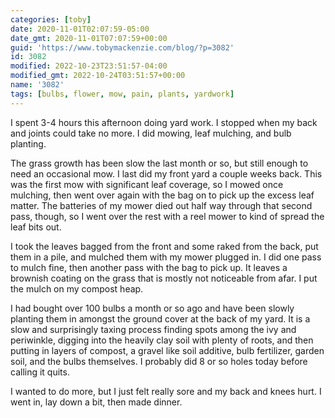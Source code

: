 ```yaml
---
categories: [toby]
date: 2020-11-01T02:07:59-05:00
date_gmt: 2020-11-01T07:07:59+00:00
guid: 'https://www.tobymackenzie.com/blog/?p=3082'
id: 3082
modified: 2022-10-23T23:51:57-04:00
modified_gmt: 2022-10-24T03:51:57+00:00
name: '3082'
tags: [bulbs, flower, mow, pain, plants, yardwork]
---
```


I spent 3-4 hours this afternoon doing yard work.  I stopped when my back and joints could take no more.<!--more-->  I did mowing, leaf mulching, and bulb planting.

The grass growth has been slow the last month or so, but still enough to need an occasional mow.  I last did my front yard a couple weeks back.  This was the first mow with significant leaf coverage, so I mowed once mulching, then went over again with the bag on to pick up the excess leaf matter.  The batteries of my mower died out half way through that second pass, though, so I went over the rest with a reel mower to kind of spread the leaf bits out.

I took the leaves bagged from the front and some raked from the back, put them in a pile, and mulched them with my mower plugged in.  I did one pass to mulch fine, then another pass with the bag to pick up.  It leaves a brownish coating on the grass that is mostly not noticeable from afar.  I put the mulch on my compost heap.

I had bought over 100 bulbs a month or so ago and have been slowly planting them in amongst the ground cover at the back of my yard.  It is a slow and surprisingly taxing process finding spots among the ivy and periwinkle, digging into the heavily clay soil with plenty of roots, and then putting in layers of compost, a gravel like soil additive, bulb fertilizer, garden soil, and the bulbs themselves.  I probably did 8 or so holes today before calling it quits.

I wanted to do more, but I just felt really sore and my back and knees hurt.  I went in, lay down a bit, then made dinner.
